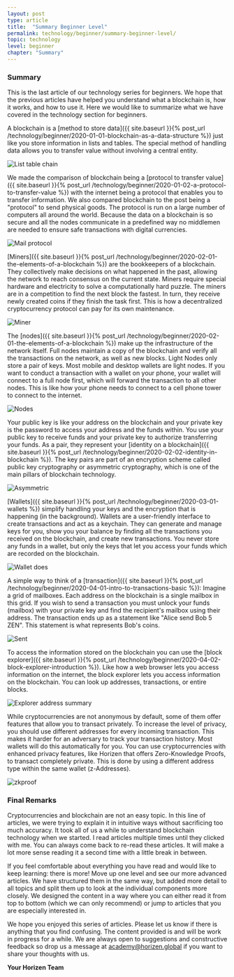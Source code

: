 ```yaml
---
layout: post
type: article
title:  "Summary Beginner Level"
permalink: technology/beginner/summary-beginner-level/
topic: technology
level: beginner
chapter: "Summary"
---
```


### Summary

This is the last article of our technology series for beginners. We hope that the previous articles have helped you understand what a blockchain is, how it works, and how to use it. Here we would like to summarize what we have covered in the technology section for beginners.

A blockchain is a [method to store data]({{ site.baseurl }}{% post_url /technology/beginner/2020-01-01-blockchain-as-a-data-structure %}) just like you store information in lists and tables. The special method of handling data allows you to transfer value without involving a central entity.

![List table chain](/assets/post_files/technology/beginner/blockchain-as-a-data-structure/list_table_chain.jpg)

We made the comparison of blockchain being a [protocol to transfer value]({{ site.baseurl }}{% post_url /technology/beginner/2020-01-02-a-protocol-to-transfer-value %}) with the internet being a protocol that enables you to transfer information. We also compared blockchain to the post being a "protocol" to send physical goods. The protocol is run on a large number of computers all around the world. Because the data on a blockchain is so secure and all the nodes communicate in a predefined way no middlemen are needed to ensure safe transactions with digital currencies.

![Mail protocol](/assets/post_files/technology/beginner/a-protocol-to-transfer-value/mail_protocol.jpg)

[Miners]({{ site.baseurl }}{% post_url /technology/beginner/2020-02-01-the-elements-of-a-blockchain %}) are the bookkeepers of a blockchain. They collectively make decisions on what happened in the past, allowing the network to reach consensus on the current state. Miners require special hardware and electricity to solve a computationally hard puzzle. The miners are in a competition to find the next block the fastest. In turn, they receive newly created coins if they finish the task first. This is how a decentralized cryptocurrency protocol can pay for its own maintenance.

![Miner](/assets/post_files/technology/beginner/the-elements-of-a-blockchain/miner.jpg)

The [nodes]({{ site.baseurl }}{% post_url /technology/beginner/2020-02-01-the-elements-of-a-blockchain %}) make up the infrastructure of the network itself. Full nodes maintain a copy of the blockchain and verify all the transactions on the network, as well as new blocks. Light Nodes only store a pair of keys. Most mobile and desktop wallets are light nodes. If you want to conduct a transaction with a wallet on your phone, your wallet will connect to a full node first, which will forward the transaction to all other nodes. This is like how your phone needs to connect to a cell phone tower to connect to the internet.

![Nodes](/assets/post_files/technology/beginner/the-elements-of-a-blockchain/nodes.png)

Your public key is like your address on the blockchain and your private key is the password to access your address and the funds within. You use your public key to receive funds and your private key to authorize transferring your funds. As a pair, they represent your [identity on a blockchain]({{ site.baseurl }}{% post_url /technology/beginner/2020-02-02-identity-in-blockchain %}). The key pairs are part of an encryption scheme called public key cryptography or asymmetric cryptography, which is one of the main pillars of blockchain technology.

![Asymmetric](/assets/post_files/technology/beginner/identity-in-blockchain/asymmetric.png)

[Wallets]({{ site.baseurl }}{% post_url /technology/beginner/2020-03-01-wallets %}) simplify handling your keys and the encryption that is happening (in the background). Wallets are a user-friendly interface to create transactions and act as a keychain. They can generate and manage keys for you, show you your balance by finding all the transactions you received on the blockchain, and create new transactions. You never store any funds in a wallet, but only the keys that let you access your funds which are recorded on the blockchain.

![Wallet does](/assets/post_files/technology/beginner/wallets/wallet_does.jpg)

A simple way to think of a [transaction]({{ site.baseurl }}{% post_url /technology/beginner/2020-04-01-intro-to-transactions-basic %}): Imagine a grid of mailboxes. Each address on the blockchain is a single mailbox in this grid. If you wish to send a transaction you must unlock your funds (mailbox) with your private key and find the recipient's mailbox using their address. The transaction ends up as a statement like "Alice send Bob 5 ZEN". This statement is what represents Bob's coins.

![Sent](/assets/post_files/technology/beginner/intro-to-transactions-basic/T3_sent.jpg)

To access the information stored on the blockchain you can use the [block explorer]({{ site.baseurl }}{% post_url /technology/beginner/2020-04-02-block-explorer-introduction %}). Like how a web browser lets you access information on the internet, the block explorer lets you access information on the blockchain. You can look up addresses, transactions, or entire blocks.

![Explorer address summary](/assets/post_files/technology/beginner/block-explorer-introduction/explorer_address_summary.png)

While cryptocurrencies are not anonymous by default, some of them offer features that allow you to transact privately. To increase the level of privacy, you should use different addresses for every incoming transaction. This makes it harder for an adversary to track your transaction history. Most wallets will do this automatically for you. You can use cryptocurrencies with enhanced privacy features, like Horizen that offers Zero-Knowledge Proofs, to transact completely private. This is done by using a different address type within the same wallet (z-Addresses).

![zkproof](/assets/post_files/technology/beginner/intro-to-privacy-on-the-blockchain/zkproof.jpg)

### Final Remarks

Cryptocurrencies and blockchain are not an easy topic. In this line of articles, we were trying to explain it in intuitive ways without sacrificing too much accuracy. It took all of us a while to understand blockchain technology when we started. I read articles multiple times until they clicked with me. You can always come back to re-read these articles. It will make a lot more sense reading it a second time with a little break in between.

If you feel comfortable about everything you have read and would like to keep learning: there is more! Move up one level and see our more advanced articles. We have structured them in the same way, but added more detail to all topics and split them up to look at the individual components more closely. We designed the content in a way where you can either read it from top to bottom (which we can only recommend) or jump to articles that you are especially interested in.

We hope you enjoyed this series of articles. Please let us know if there is anything that you find confusing. The content provided is and will be work in progress for a while. We are always open to suggestions and constructive feedback so drop us a message at [academy@horizen.global](mailto:academy@horizen.global) if you want to share your thoughts with us.

**Your Horizen Team**
